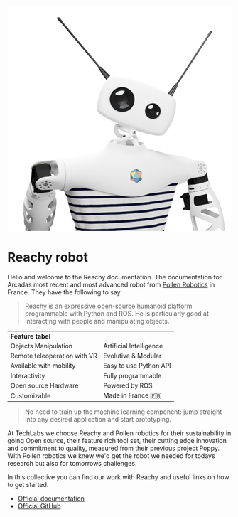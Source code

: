 ![reachy_transparent.png](../images/reachy_transparent.png)

# Reachy robot

Hello and welcome to the Reachy documentation. The documentation for Arcadas most recent and most advanced robot from [Pollen Robotics](https://www.pollen-robotics.com/) in France. They have the following to say:

> Reachy is an expressive open-source humanoid platform programmable with Python and ROS. He is particularly good at interacting with people and manipulating objects.

|                              |                         |
|------------------------------|-------------------------|
| **Feature tabel**                |                         |
| Objects Manipulation         | Artificial Intelligence |
| Remote teleoperation with VR | Evolutive & Modular     |
| Available with mobility      | Easy to use Python API  |
| Interactivity                | Fully programmable      |
| Open source Hardware         | Powered by ROS          |
| Customizable                 | Made in France 🇫🇷     |

> No need to train up the machine learning component: jump straight into any desired application and start prototyping.

At TechLabs we choose Reachy and Pollen robotics for their sustainability in going Open source, their feature rich tool set, their cutting edge innovation and commitment to quality, measured from their previous project Poppy. With Pollen robotics we knew we'd get the robot we needed for todays research but also for tomorrows challenges.

In this collective you can find our work with Reachy and useful links on how to get started.

* [Official documentation](https://docs.pollen-robotics.com/)
* [Official GitHub](https://github.com/pollen-robotics)